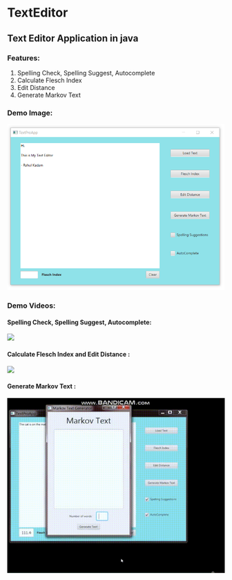 # TextEditor

## Text Editor Application in java

### Features:
1. Spelling Check, Spelling Suggest, Autocomplete 
2. Calculate Flesch Index
3. Edit Distance 
4. Generate Markov Text

### Demo Image:

![](images/TextEditor.PNG)

### Demo Videos:

#### Spelling Check, Spelling Suggest, Autocomplete:
![](images/video1.gif)

#### Calculate Flesch Index and Edit Distance :
![](images/video2.gif)

#### Generate Markov Text :
![](images/video3.gif)
